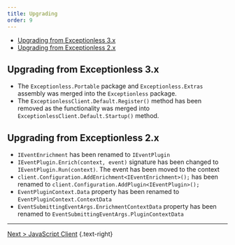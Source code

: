 ```yaml
---
title: Upgrading
order: 9
---
```


- [Upgrading from Exceptionless 3.x](#upgrading-from-exceptionless-3x)
- [Upgrading from Exceptionless 2.x](#upgrading-from-exceptionless-2x)

## Upgrading from Exceptionless 3.x

- The `Exceptionless.Portable` package and `Exceptionless.Extras` assembly was merged into the `Exceptionless` package.
- The `ExceptionlessClient.Default.Register()` method has been removed as the functionality was merged into `ExceptionlessClient.Default.Startup()` method.

## Upgrading from Exceptionless 2.x

- `IEventEnrichment` has been renamed to `IEventPlugin`
- `IEventPlugin.Enrich(context, event)` signature has been changed to `IEventPlugin.Run(context)`. The event has been moved to the context
- `client.Configuration.AddEnrichment<IEventEnrichment>();` has been renamed to `client.Configuration.AddPlugin<IEventPlugin>();`
- `EventPluginContext.Data` property has been renamed to `EventPluginContext.ContextData`
- `EventSubmittingEventArgs.EnrichmentContextData` property has been renamed to `EventSubmittingEventArgs.PluginContextData`

---  

[Next > JavaScript Client](../javascript/index.md) {.text-right}